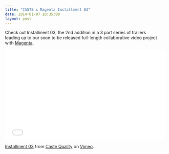 ```yaml
---
title: "CASTE x Magenta Installment 03"
date: 2014-01-07 10:35:00
layout: post
---
```


<p>Check out Installment 03, the 2nd addition in a 3 part series of trailers leading up to our soon to be released full-length collaborative video project with <a href="http://www.magentaskateboards.com">Magenta</a>.</p>

<p><iframe allowfullscreen="" frameborder="0" height="294" mozallowfullscreen="" src="//player.vimeo.com/video/83601495" webkitallowfullscreen="" width="524"></iframe></p>

<p><a href="http://vimeo.com/83601495">Installment 03</a> from <a href="http://vimeo.com/user16108071">Caste Quality</a> on <a href="https://vimeo.com">Vimeo</a>.</p>

